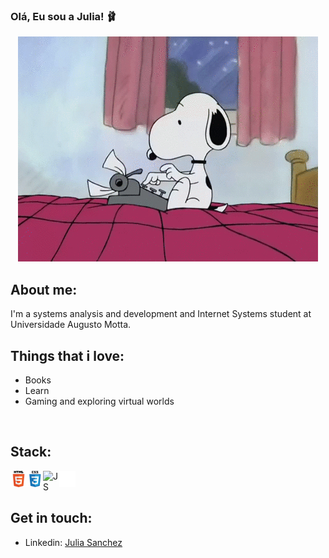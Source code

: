 ### Olá, Eu sou a Julia! 🩰


<p align="center"> 
  <img src="fb038c9d39ed13ab401512e9f87d6fa1.gif" alt="snoopy">
</p>

## About me:
I'm a systems analysis and development and Internet Systems student at Universidade Augusto Motta.
<br />

## Things that i love:
- Books 
- Learn   
- Gaming and exploring virtual worlds  
<br />

## Stack:
<a href="https://www.w3.org/html/" target="_blank"><img align="left" alt="HTML5" width="26px" src="https://raw.githubusercontent.com/github/explore/80688e429a7d4ef2fca1e82350fe8e3517d3494d/topics/html/html.png" /></a>
<a href="https://www.w3schools.com/css/" target="_blank"><img align="left" alt="CSS3" width="26px" src="https://raw.githubusercontent.com/github/explore/80688e429a7d4ef2fca1e82350fe8e3517d3494d/topics/css/css.png" /></a>
<a href="https://www.w3schools.com/js/" target="_blank"><img align="left" alt="JS" width="26px" src="https://static.vecteezy.com/system/resources/previews/027/127/463/non_2x/javascript-logo-javascript-icon-transparent-free-png.png" /></a>
<img align="left" alt="GitHub" width="26px" src="https://github.com/Aakarsh-B/trying-repos/blob/master/github.svg" />
<br />
<br />

## Get in touch:

- Linkedin: [Julia Sanchez](www.linkedin.com/in/julia-sanchez-8b5944180)



